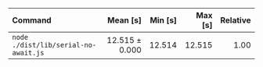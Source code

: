 | Command | Mean [s] | Min [s] | Max [s] | Relative |
|:---|---:|---:|---:|---:|
| `node ./dist/lib/serial-no-await.js` | 12.515 ± 0.000 | 12.514 | 12.515 | 1.00 |
